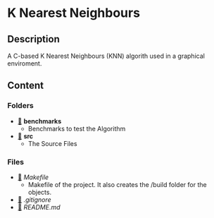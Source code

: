 # K Nearest Neighbours

## Description

A C-based K Nearest Neighbours (KNN) algorith used in a graphical enviroment.

## Content

### Folders

- [:open_file_folder:](https://github.com/nikolaskostakis/K-Nearest-Neighbours/tree/master/benchmarks) __benchmarks__
  - Benchmarks to test the Algorithm
- [:open_file_folder:](https://github.com/nikolaskostakis/K-Nearest-Neighbours/tree/master/src)        __src__
  - The Source Files

### Files

- [:scroll:](https://github.com/nikolaskostakis/K-Nearest-Neighbours/tree/master/Makefile) _Makefile_
  - Makefile of the project. It also creates the /build folder for the objects.
- [:scroll:](https://github.com/nikolaskostakis/K-Nearest-Neighbours/tree/master/.gitignore) _.gitignore_
- [:scroll:](https://github.com/nikolaskostakis/K-Nearest-Neighbours/tree/master/README.md) _README.md_